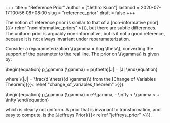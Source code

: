 +++
title = "Reference Prior"
author = ["Jethro Kuan"]
lastmod = 2020-07-17T00:56:08+08:00
slug = "reference_prior"
draft = false
+++

The notion of reference prior is similar to that of a [non-informative
prior]({{< relref "noninformative_priors" >}}), but there are subtle differences. The uniform prior is arguably
non-informative, but is it not a good reference, because it is not
always invariant under reparamaterization.

Consider a reparameterization \\(\gamma = \log \theta\\), converting the
support of the parameter to the real line. The prior on \\(\gamma\\) is
given by:

\begin{equation}
p\_\gamma (\gamma) = p(\theta)|J| = |J|
\end{equation}

where \\(|J| = \frac{d \theta}{d \gamma}\\) from the [Change of Variables Theorem]({{< relref "change_of_variables_theorem" >}}).

\begin{equation}
p\_\gamma (\gamma) = e^\gamma, - \infty < \gamma < + \infty
\end{equation}

which is clearly not uniform. A prior that is invariant to
transformation, and easy to compute, is the [Jeffreys Prior]({{< relref "jeffreys_prior" >}}).
